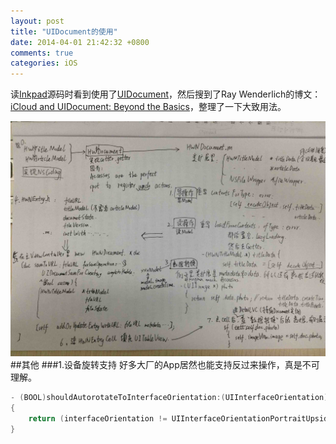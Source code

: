 ```yaml
---
layout: post
title: "UIDocument的使用"
date: 2014-04-01 21:42:32 +0800
comments: true
categories: iOS
---
```

读[Inkpad](https://github.com/sprang/Inkpad)源码时看到使用了[UIDocument](https://developer.apple.com/library/ios/documentation/uikit/reference/UIDocument_Class/UIDocument/UIDocument.html#//apple_ref/c/tdef/UIDocumentState)，然后搜到了Ray Wenderlich的博文：[iCloud and UIDocument: Beyond the Basics](http://www.raywenderlich.com/12779/icloud-and-uidocument-beyond-the-basics-part-1)，整理了一下大致用法。
<!--more-->
![useuidocument](/blogimage/2014/useuidocument.jpg)
##其他
###1.设备旋转支持
好多大厂的App居然也能支持反过来操作，真是不可理解。
```objective-c
- (BOOL)shouldAutorotateToInterfaceOrientation:(UIInterfaceOrientation)interfaceOrientation
{
    return (interfaceOrientation != UIInterfaceOrientationPortraitUpsideDown);
}
```